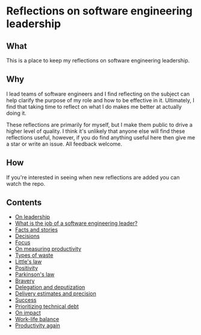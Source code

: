 # Reflections on software engineering leadership

## What

This is a place to keep my reflections on software engineering leadership.

## Why

I lead teams of software engineers and I find reflecting on the subject can help clarify the purpose of my role and how to be effective in it. Ultimately, I find that taking time to reflect on what I do makes me better at actually doing it.

These reflections are primarily for myself, but I make them public to drive a higher level of quality. I think it's unlikely that anyone else will find these reflections useful, however, if you do find anything useful here then give me a star or write an issue. All feedback welcome.

## How

If you're interested in seeing when new reflections are added you can watch the repo.

## Contents

- [On leadership](on-leadership.md)
- [What is the job of a software engineering leader?](what-is-the-job-of-a-software-engineering-leader.md)
- [Facts and stories](facts-and-stories.md)
- [Decisions](decisions.md)
- [Focus](focus.md)
- [On measuring productivity](on-measuring-productivity.md)
- [Types of waste](types-of-waste.md)
- [Little's law](littles-law.md)
- [Positivity](positivity.md)
- [Parkinson's law](parkinsons-law.md)
- [Bravery](bravery.md)
- [Delegation and deputization](delegation-and-deputization.md)
- [Delivery estimates and precision](delivery-estimates-and-precision.md)
- [Success](success.md)
- [Prioritizing technical debt](prioritizing-technical-debt.md)
- [On impact](on-impact.md)
- [Work-life balance](work-life-balance.md)
- [Productivity again](productivity-again.md)
